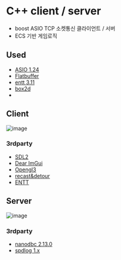 # C++ client / server
 
 - boost ASIO TCP 소켓통신 클라이언트 / 서버
 - ECS 기반 게임로직
 
## Used
- [ASIO 1.24](https://www.boost.org/doc/libs/1_81_0/doc/html/boost_asio.html)
- [Flatbuffer](https://google.github.io/flatbuffers/)
- [entt 3.11](https://github.com/skypjack/entt)
- [box2d](https://box2d.org/)
- 
## Client
![image](https://user-images.githubusercontent.com/101116747/226402628-ff28b8e6-7617-4c06-a2ef-576a5829866c.png)

### 3rdparty
- [SDL2](https://github.com/ocornut/imgui)
- [Dear ImGui](https://github.com/ocornut/imgui)
- [Opengl3](https://github.com/ocornut/imgui)
- [recast&detour](https://github.com/recastnavigation/recastnavigation)
- [ENTT](https://github.com/skypjack/entt)
  
## Server
![image](https://user-images.githubusercontent.com/101116747/224535326-f43fb51f-722d-4135-af23-2d29ab4592b8.png)

### 3rdparty
- [nanodbc 2.13.0](https://github.com/nanodbc/nanodbc)
- [spdlog 1.x](https://github.com/gabime/spdlog)
